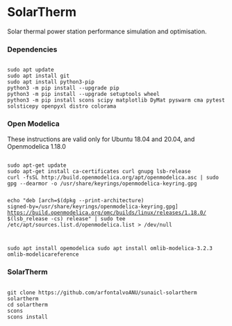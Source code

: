 # SolarTherm

Solar thermal power station performance simulation and optimisation.

### Dependencies

<code>
sudo apt update
sudo apt install git
sudo apt install python3-pip
python3 -m pip install --upgrade pip
python3 -m pip install --upgrade setuptools wheel
python3 -m pip install scons scipy matplotlib DyMat pyswarm cma pytest solsticepy openpyxl distro colorama
</code>

### Open Modelica

These instructions are valid only for Ubuntu 18.04 and 20.04, and Openmodelica 1.18.0

<code>
sudo apt-get update
sudo apt-get install ca-certificates curl gnupg lsb-release
curl -fsSL http://build.openmodelica.org/apt/openmodelica.asc | sudo gpg --dearmor -o /usr/share/keyrings/openmodelica-keyring.gpg

echo "deb [arch=$(dpkg --print-architecture) signed-by=/usr/share/keyrings/openmodelica-keyring.gpg] https://build.openmodelica.org/omc/builds/linux/releases/1.18.0/ $(lsb_release -cs) release" | sudo tee /etc/apt/sources.list.d/openmodelica.list > /dev/null

sudo apt install opemodelica
sudo apt install omlib-modelica-3.2.3 omlib-modelicareference
</code>

### SolarTherm

<code>
git clone https://github.com/arfontalvoANU/sunaicl-solartherm solartherm
cd solartherm
scons
scons install
</code>

